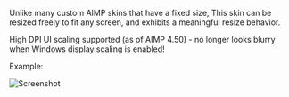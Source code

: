 Unlike many custom AIMP skins that have a fixed size, This skin can be resized freely to fit any screen, and exhibits a meaningful resize behavior.

High DPI UI scaling supported (as of AIMP 4.50) - no longer looks blurry when Windows display scaling is enabled!

Example:

![Screenshot](https://i.imgur.com/Fr4ZpnP.png)
